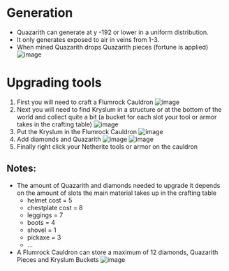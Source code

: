 # Generation
* Quazarith can generate at y -192 or lower in a uniform distribution.
* It only generates exposed to air in veins from 1-3.
* When mined Quazarith drops Quazarith pieces (fortune is applied)
  ![image](https://github.com/warior456/Sculk-Depths/assets/66562258/0a8131e5-200e-4d3a-b618-458d079a6df1)


# Upgrading tools
1. First you will need to craft a Flumrock Cauldron
![image](https://github.com/warior456/Sculk-Depths/assets/66562258/0a50c27d-bb59-446e-8dc5-105cdf1fc078)
2. Next you will need to find Kryslum in a structure or at the bottom of the world and collect quite a bit (a bucket for each slot your tool or armor takes in the crafting table)
![image](https://github.com/warior456/Sculk-Depths/assets/66562258/21e8ad73-aa0f-4fe2-8681-55cca1098ade)
3. Put the Kryslum in the Flumrock Cauldron
![image](https://github.com/warior456/Sculk-Depths/assets/66562258/1bd4abcb-affa-4db3-b4b6-8e7d11222196)
4. Add diamonds and Quazarith
![image](https://github.com/warior456/Sculk-Depths/assets/66562258/5000359a-6c7f-4ee7-b9a9-7249e5640647)
![image](https://github.com/warior456/Sculk-Depths/assets/66562258/b4e94d41-e198-46ac-bc69-1c450a25a8a2)
5. Finally right click your Netherite tools or armor on the cauldron
## Notes: 
* The amount of Quazarith and diamonds needed to upgrade it depends on the amount of slots the main material takes up in the crafting table
  * helmet cost = 5
  * chestplate cost = 8
  * leggings = 7
  * boots = 4
  * shovel = 1
  * pickaxe = 3
  * ...
* A Flumrock Cauldron can store a maximum of 12 diamonds, Quazarith Pieces and Kryslum Buckets
  ![image](https://github.com/warior456/Sculk-Depths/assets/66562258/dd080b1e-c43b-4023-ac05-e1193bc4c1c2)

